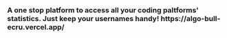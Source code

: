 <h3>A one stop platform to access all your coding paltforms' statistics. Just keep your usernames handy!
https://algo-bull-ecru.vercel.app/</h3>
